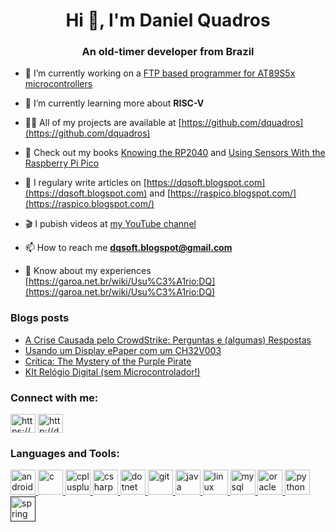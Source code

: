 <h1 align="center">Hi 👋, I'm Daniel Quadros</h1>
<h3 align="center">An old-timer developer from Brazil</h3>

- 🔭 I’m currently working on a [FTP based programmer for AT89S5x microcontrollers](https://github.com/dquadros/Grv51FTP)

- 🌱 I’m currently learning more about **RISC-V**

- 👨‍💻 All of my projects are available at [https://github.com/dquadros](https://github.com/dquadros)

- 📔 Check out my books [Knowing the RP2040](https://github.com/dquadros/KnowingRP2040) and [Using Sensors With the Raspberry Pi Pico](https://leanpub.com/picosensors)

- 📝 I regulary write articles on [https://dqsoft.blogspot.com](https://dqsoft.blogspot.com) and [https://raspico.blogspot.com/](https://raspico.blogspot.com/)

- 🎬 I pubish videos at [my YouTube channel](https://www.youtube.com/c/DanielQuadros)

- 📫 How to reach me **dqsoft.blogspot@gmail.com**

- 📄 Know about my experiences [https://garoa.net.br/wiki/Usu%C3%A1rio:DQ](https://garoa.net.br/wiki/Usu%C3%A1rio:DQ)

### Blogs posts
<!-- BLOG-POST-LIST:START -->
- [A Crise Causada pelo CrowdStrike: Perguntas e &lpar;algumas&rpar; Respostas](http://dqsoft.blogspot.com/2024/07/a-crise-causada-pelo-crowdstrike.html)
- [Usando um Display ePaper com um CH32V003](http://dqsoft.blogspot.com/2024/07/usando-um-display-epaper-com-um-ch32v003.html)
- [Crítica: The Mystery of the Purple Pirate](http://dqsoft.blogspot.com/2024/07/critica-mystery-of-purple-pirate.html)
- [KIt Relógio Digital &lpar;sem Microcontrolador!&rpar;](http://dqsoft.blogspot.com/2024/06/kit-relogio-digital-sem-microcontrolador.html)
<!-- BLOG-POST-LIST:END -->

<p align="left">
<h3 align="left">Connect with me:</h3>
<a href="https://www.youtube.com/c/https://youtube.com/c/danielquadros" target="blank"><img align="center" src="https://cdn.jsdelivr.net/npm/simple-icons@3.0.1/icons/youtube.svg" alt="https://youtube.com/c/danielquadros" height="30" width="40" /></a>
<a href="/http://dqsoft.blogspot.com/feeds/posts/default" target="blank"><img align="center" src="https://cdn.jsdelivr.net/npm/simple-icons@3.0.1/icons/rss.svg" alt="http://dqsoft.blogspot.com/feeds/posts/default" height="30" width="40" /></a>
</p>

<h3 align="left">Languages and Tools:</h3>
<p align="left"> <a href="https://developer.android.com" target="_blank"> <img src="https://cdn.jsdelivr.net/gh/devicons/devicon/icons/android/android-original-wordmark.svg" alt="android" width="40" height="40"/> </a> <a href="https://www.cprogramming.com/" target="_blank"> <img src="https://cdn.jsdelivr.net/gh/devicons/devicon/icons/c/c-line.svg" alt="c" width="40" height="40"/> </a> <a href="https://www.w3schools.com/cpp/" target="_blank"> <img src="https://cdn.jsdelivr.net/gh/devicons/devicon/icons/cplusplus/cplusplus-plain.svg" alt="cplusplus" width="40" height="40"/> </a> <a href="https://www.w3schools.com/cs/" target="_blank"> <img src="https://cdn.jsdelivr.net/gh/devicons/devicon/icons/csharp/csharp-plain.svg" alt="csharp" width="40" height="40"/> </a> <a href="https://dotnet.microsoft.com/" target="_blank"> <img src="https://cdn.jsdelivr.net/gh/devicons/devicon/icons/dot-net/dot-net-plain-wordmark.svg" alt="dotnet" width="40" height="40"/> </a> <a href="https://git-scm.com/" target="_blank"> <img src="https://www.vectorlogo.zone/logos/git-scm/git-scm-icon.svg" alt="git" width="40" height="40"/> </a> <a href="https://www.java.com" target="_blank"> <img src="https://cdn.jsdelivr.net/gh/devicons/devicon/icons/java/java-original-wordmark.svg" alt="java" width="40" height="40"/> </a> <a href="https://www.linux.org/" target="_blank"> <img src="https://cdn.jsdelivr.net/gh/devicons/devicon/icons/linux/linux-original.svg" alt="linux" width="40" height="40"/> </a> <a href="https://www.mysql.com/" target="_blank"> <img src="https://cdn.jsdelivr.net/gh/devicons/devicon/icons/mysql/mysql-plain-wordmark.svg" alt="mysql" width="40" height="40"/> </a> <a href="https://www.oracle.com/" target="_blank"> <img src="https://cdn.jsdelivr.net/gh/devicons/devicon/icons/oracle/oracle-original.svg" alt="oracle" width="40" height="40"/> </a> <a href="https://www.python.org" target="_blank"> <img src="https://cdn.jsdelivr.net/gh/devicons/devicon/icons/python/python-original-wordmark.svg" alt="python" width="40" height="40"/> </a> <a href="" target="_blank"> <img src="https://www.vectorlogo.zone/logos/springio/springio-icon.svg" alt="spring" width="40" height="40"/> </a> </p>

